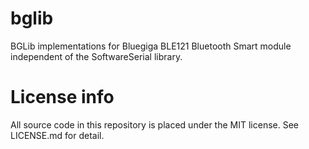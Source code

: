bglib
=====

BGLib implementations for Bluegiga BLE121 Bluetooth Smart module independent of the SoftwareSerial library.

License info
============

All source code in this repository is placed under the MIT license. See LICENSE.md for detail.
